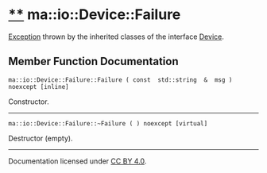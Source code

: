 [**](https://github.com/openma/openma-doc/edit/api/nightly/c++/classma_1_1io_1_1_device_1_1_failure.md "Improve this documentation")
ma::io::Device::Failure
=======================

[Exception](classma_1_1_exception.html) thrown by the inherited classes of the interface [Device](classma_1_1io_1_1_device.html).

Member Function Documentation
-----------------------------

    ma::io::Device::Failure::Failure ( const  std::string  &  msg ) noexcept [inline]

Constructor.

------------------------------------------------------------------------

    ma::io::Device::Failure::~Failure ( ) noexcept [virtual]

Destructor (empty).

------------------------------------------------------------------------

Documentation licensed under [CC BY 4.0](https://creativecommons.org/licenses/by/4.0/).



